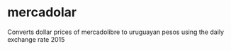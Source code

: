 mercadolar
==========

Converts dollar prices of mercadolibre to uruguayan pesos using the daily exchange rate
2015